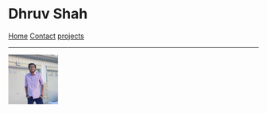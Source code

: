 # Dhruv Shah

[Home](index)
[Contact](./contact.md)
[projects](./project.md)


---

![Dhruv Shah's Photo](./Profile3.jpg)

